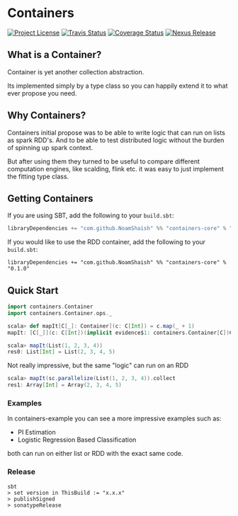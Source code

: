 # Containers
[![Project License][licence_icon]][licence_link]
[![Travis Status][travis_icon]][travis_link]
[![Coverage Status][coverage_icon]][coverage_link]
[![Nexus Release][nexus_icon]][nexus_link]


[licence_icon]: https://img.shields.io/github/license/NoamShaish/containers.svg
[licence_link]: http://www.apache.org/licenses/

[travis_icon]: https://travis-ci.com/NoamShaish/containers.svg?branch=master
[travis_link]: https://travis-ci.com/NoamShaish/containers

[coverage_icon]: https://coveralls.io/repos/github/NoamShaish/containers/badge.svg?branch=master
[coverage_link]: https://coveralls.io/github/NoamShaish/containers?branch=master

[nexus_icon]: https://img.shields.io/nexus/r/https/oss.sonatype.org/com.github.NoamShaish/containers-core_2.11.svg
[nexus_link]: https://oss.sonatype.org/#nexus-search;quick~containers-core_2.11

## What is a Container?
Container is yet another collection abstraction.

Its implemented simply by a type class so you can happily extend it to what ever propose you need.

## Why Containers?
Containers initial propose was to be able to write logic that can run on lists as spark RDD's.
And to be able to test distributed logic without the burden of spinning up spark context.

But after using them they turned to be useful to compare different computation engines,
like scalding, flink etc. it was easy to just implement the fitting type class.


## Getting Containers

If you are using SBT, add the following to your `build.sbt`:
```scala
libraryDependencies += "com.github.NoamShaish" %% "containers-core" % "0.1.0"
```

If you would like to use the RDD container, add the following to your `build.sbt`:
```
libraryDependencies += "com.github.NoamShaish" %% "containers-core" % "0.1.0"
```

## Quick Start
```scala
import containers.Container
import containers.Container.ops._

scala> def mapIt[C[_]: Container](c: C[Int]) = c.map(_ + 1)
mapIt: [C[_]](c: C[Int])(implicit evidence$1: containers.Container[C])C[Int]

scala> mapIt(List(1, 2, 3, 4))
res0: List[Int] = List(2, 3, 4, 5)
```

Not really impressive, but the same "logic" can run on an RDD
```scala
scala> mapIt(sc.parallelize(List(1, 2, 3, 4)).collect
res1: Array[Int] = Array(2, 3, 4, 5)
```

### Examples
In containers-example you can see a more impressive examples such as:
- PI Estimation
- Logistic Regression Based Classification

both can run on either list or RDD with the exact same code.

### Release
```
sbt
> set version in ThisBuild := "x.x.x"
> publishSigned
> sonatypeRelease
```
